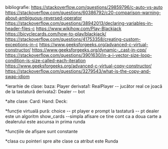 bibliografie:
https://stackoverflow.com/questions/29859796/c-auto-vs-auto
https://stackoverflow.com/questions/60386792/c20-comparison-warning-about-ambiguous-reversed-operator
https://stackoverflow.com/questions/38942013/declaring-variables-in-header-files-c
https://www.wikihow.com/Play-Blackjack
https://bicyclecards.com/how-to-play/blackjack/
https://stackoverflow.com/questions/41753358/creating-custom-exceptions-in-c
https://www.geeksforgeeks.org/advanced-c-virtual-constructor/
https://www.geeksforgeeks.org/dynamic-_cast-in-cpp/
https://stackoverflow.com/questions/3901630/in-a-i-vector-size-loop-condition-is-size-called-each-iteration
https://www.geeksforgeeks.org/advanced-c-virtual-copy-constructor/
https://stackoverflow.com/questions/3279543/what-is-the-copy-and-swap-idiom

*ierarhie de clase:
baza: Player
derivata1: RealPlayer -- jucător real ce joacă de la tastatură
derivata2: Dealer     -- bot

*alte clase:
Card:
Hand:
Deck:

*funcție virtuală pură: choice -- pt player e prompt la tastatură
												  		 -- pt dealer este un algoritm
												show_cards --simpla afisare ce tine cont ca a doua carte a dealerului este ascunsa in prima runda

*funcțiile de afișare sunt constante

*clasa cu pointeri spre alte clase ca atribut este Runda




